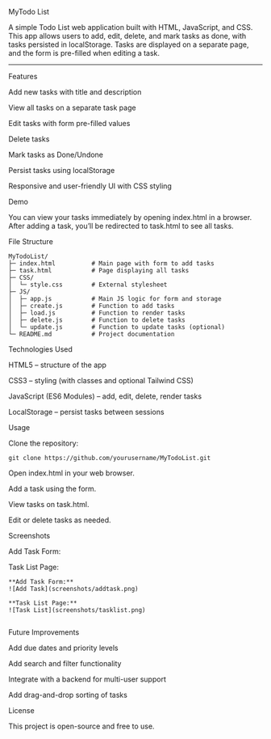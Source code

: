 MyTodo List

A simple Todo List web application built with HTML, JavaScript, and CSS. This app allows users to add, edit, delete, and mark tasks as done, with tasks persisted in localStorage. Tasks are displayed on a separate page, and the form is pre-filled when editing a task.

---

Features

Add new tasks with title and description

View all tasks on a separate task page

Edit tasks with form pre-filled values

Delete tasks

Mark tasks as Done/Undone

Persist tasks using localStorage

Responsive and user-friendly UI with CSS styling

Demo

You can view your tasks immediately by opening index.html in a browser.
After adding a task, you’ll be redirected to task.html to see all tasks.

File Structure

```
MyTodoList/
├─ index.html          # Main page with form to add tasks
├─ task.html           # Page displaying all tasks
├─ CSS/
│  └─ style.css        # External stylesheet
├─ JS/
│  ├─ app.js           # Main JS logic for form and storage
│  ├─ create.js        # Function to add tasks
│  ├─ load.js          # Function to render tasks
│  ├─ delete.js        # Function to delete tasks
│  └─ update.js        # Function to update tasks (optional)
└─ README.md           # Project documentation
```


Technologies Used

HTML5 – structure of the app

CSS3 – styling (with classes and optional Tailwind CSS)

JavaScript (ES6 Modules) – add, edit, delete, render tasks

LocalStorage – persist tasks between sessions

Usage

Clone the repository: 
```
git clone https://github.com/yourusername/MyTodoList.git
```

Open index.html in your web browser.

Add a task using the form.

View tasks on task.html.

Edit or delete tasks as needed.

Screenshots

Add Task Form:


Task List Page:

```
**Add Task Form:**  
![Add Task](screenshots/addtask.png)

**Task List Page:**  
![Task List](screenshots/tasklist.png)


```

Future Improvements

Add due dates and priority levels

Add search and filter functionality

Integrate with a backend for multi-user support

Add drag-and-drop sorting of tasks

License

This project is open-source and free to use.
